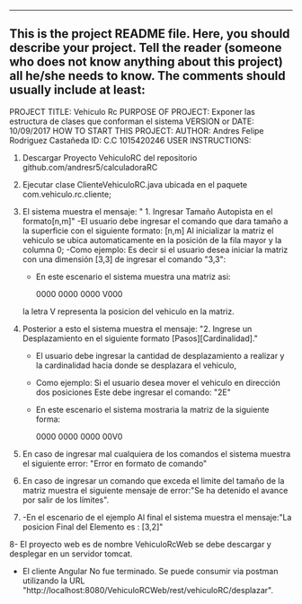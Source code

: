 ------------------------------------------------------------------------
This is the project README file. Here, you should describe your project.
Tell the reader (someone who does not know anything about this project)
all he/she needs to know. The comments should usually include at least:
------------------------------------------------------------------------

PROJECT TITLE: Vehiculo Rc
PURPOSE OF PROJECT: Exponer las estructura de clases que conforman el sistema
VERSION or DATE: 10/09/2017
HOW TO START THIS PROJECT: 
AUTHOR: Andres Felipe Rodriguez Castañeda
ID: C.C 1015420246
USER INSTRUCTIONS: 

1. Descargar Proyecto VehiculoRC del repositorio github.com/andresr5/calculadoraRC 
2. Ejecutar clase  ClienteVehiculoRC.java ubicada en el paquete  com.vehiculo.rc.cliente;
3. El sistema muestra el mensaje: " 1. Ingresar Tamaño Autopista en el formato[n,m]"
    -El usuario debe ingresar el comando que dara tamaño a la superficie con el siguiente formato: [n,m]
     Al inicializar la matriz el vehiculo se ubica automaticamente en la posición de la fila mayor y la columna 0;
    -Como ejemplo:  Es decir si el usuario desea iniciar la matriz con una dimensión [3,3] de ingresar el comando "3,3":
    - En este escenario el sistema muestra una matriz asi:
        
        0000
        0000
        0000
        V000
   
    la letra V representa la posicion del vehiculo en la matriz.
   
4. Posterior a esto el sistema muestra el mensaje: "2. Ingrese un Desplazamiento en el siguiente formato [Pasos][Cardinalidad]."
   - El usuario debe ingresar la cantidad de desplazamiento a realizar y la cardinalidad hacia donde se desplazara el vehiculo,
   - Como ejemplo: Si el usuario desea mover el vehiculo en dirección dos posiciones Este  debe ingresar el comando: "2E" 
   - En este escenario el sistema mostraria la matriz de la siguiente forma:
        
        0000
        0000
        0000
        00V0
        
        
5. En caso de ingresar mal cualquiera de los comandos el sistema muestra el siguiente error: "Error en formato de comando" 
6. En caso de ingresar un comando que exceda el limite del tamaño de la matriz muestra 
   el siguiente mensaje de error:"Se ha detenido el avance por salir de los límites".


7. -En el escenario de el ejemplo Al final el sistema muestra el mensaje:"La posicion Final del Elemento es : [3,2]"        





8- El proyecto  web es de nombre VehiculoRcWeb se debe descargar y desplegar en un servidor tomcat.

   - El cliente Angular No fue terminado. Se puede consumir via postman utilizando la URL "http://localhost:8080/VehiculoRCWeb/rest/vehiculoRC/desplazar".
